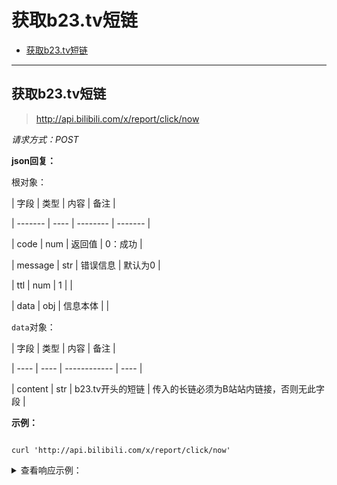 # 获取b23.tv短链

- [获取b23.tv短链](#获取b23.tv短链)

---

## 获取b23.tv短链

> http://api.bilibili.com/x/report/click/now 

*请求方式：POST*

**json回复：**

根对象：

| 字段    | 类型 | 内容     | 备注    |

| ------- | ---- | -------- | ------- |

| code    | num  | 返回值   | 0：成功 |

| message | str  | 错误信息 | 默认为0 |

| ttl     | num  | 1        |         |

| data    | obj  | 信息本体 |         |

`data`对象：

| 字段 | 类型 | 内容         | 备注 |

| ---- | ---- | ------------ | ---- |

| content  | str  | b23.tv开头的短链 | 传入的长链必须为B站站内链接，否则无此字段 |

**示例：**

```shell

curl 'http://api.bilibili.com/x/report/click/now'

```

<details>

<summary>查看响应示例：</summary>

```json

{

    "code": 0,

    "message": "0",

    "ttl": 1,

    "data": {

        "now": 1592666471

    }

}

```

</details>
